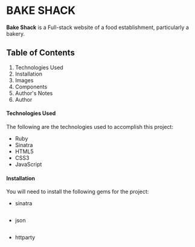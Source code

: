 # BAKE SHACK #

**Bake Shack** is a Full-stack website of a food establishment, particularly a bakery.  

## Table of Contents ##

1. Technologies Used 
1. Installation 
1. Images
1. Components
1. Author's Notes
1. Author

#### Technologies Used ####

The following are the technologies used to accomplish this project:

* Ruby
* Sinatra
* HTML5
* CSS3
* JavaScript

#### Installation ####

You will need to install the following gems for the project:

* sinatra
```{r engine='sh', $ gem install sinatra} 
```
* json
```{r engine='sh', $ gem install json} 
```

* httparty
```{r engine='sh', $ gem install httparty} 
```

